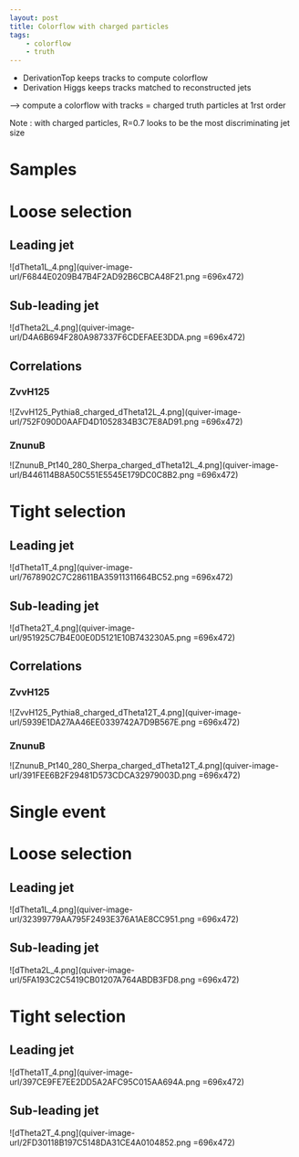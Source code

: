 ```yaml
---
layout: post
title: Colorflow with charged particles
tags: 
    - colorflow
    - truth
---
```


* DerivationTop keeps tracks to compute colorflow
* Derivation Higgs keeps tracks matched to reconstructed jets

--> compute a colorflow with tracks = charged truth particles at 1rst order

Note : with charged particles, R=0.7 looks to be the most discriminating jet size

# Samples
# Loose selection
## Leading jet
![dTheta1L_4.png](quiver-image-url/F6844E0209B47B4F2AD92B6CBCA48F21.png =696x472)
## Sub-leading jet
![dTheta2L_4.png](quiver-image-url/D4A6B694F280A987337F6CDEFAEE3DDA.png =696x472)
## Correlations
### ZvvH125
![ZvvH125_Pythia8_charged_dTheta12L_4.png](quiver-image-url/752F090D0AAFD4D1052834B3C7E8AD91.png =696x472)
### ZnunuB
![ZnunuB_Pt140_280_Sherpa_charged_dTheta12L_4.png](quiver-image-url/B446114B8A50C551E5545E179DC0C8B2.png =696x472)

# Tight selection
## Leading jet
![dTheta1T_4.png](quiver-image-url/7678902C7C28611BA35911311664BC52.png =696x472)
## Sub-leading jet
![dTheta2T_4.png](quiver-image-url/951925C7B4E00E0D5121E10B743230A5.png =696x472)

## Correlations
### ZvvH125
![ZvvH125_Pythia8_charged_dTheta12T_4.png](quiver-image-url/5939E1DA27AA46EE0339742A7D9B567E.png =696x472)
### ZnunuB
![ZnunuB_Pt140_280_Sherpa_charged_dTheta12T_4.png](quiver-image-url/391FEE6B2F29481D573CDCA32979003D.png =696x472)

# Single event
# Loose selection
## Leading jet
![dTheta1L_4.png](quiver-image-url/32399779AA795F2493E376A1AE8CC951.png =696x472)
## Sub-leading jet
![dTheta2L_4.png](quiver-image-url/5FA193C2C5419CB01207A764ABDB3FD8.png =696x472)

# Tight selection
## Leading jet
![dTheta1T_4.png](quiver-image-url/397CE9FE7EE2DD5A2AFC95C015AA694A.png =696x472)
## Sub-leading jet
![dTheta2T_4.png](quiver-image-url/2FD30118B197C5148DA31CE4A0104852.png =696x472)
